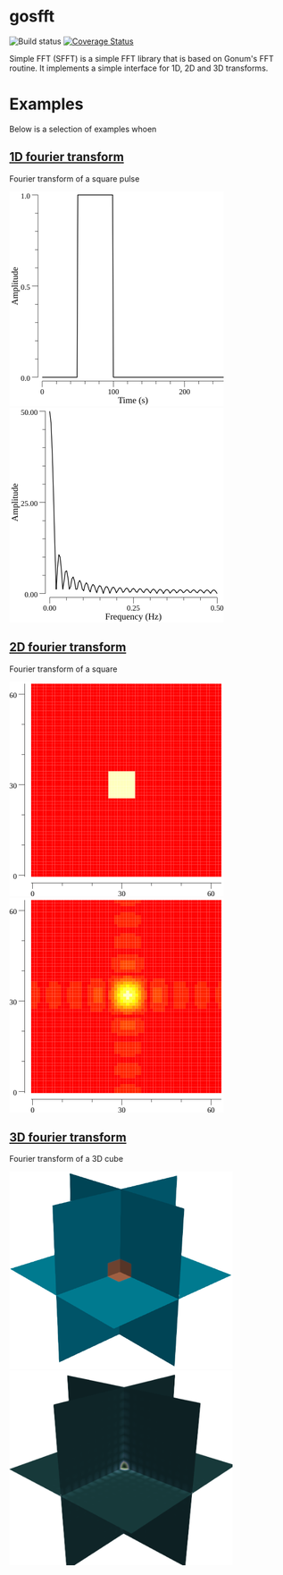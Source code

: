# gosfft
![Build status](https://travis-ci.org/davidkleiven/gosfft.svg?branch=master)
[![Coverage Status](https://coveralls.io/repos/github/davidkleiven/gosfft/badge.svg?branch=master)](https://coveralls.io/github/davidkleiven/gosfft?branch=master)

Simple FFT (SFFT) is a simple FFT library that is based on Gonum's FFT routine. It implements a simple interface for 1D, 2D and 3D transforms.

# Examples

Below is a selection of examples whoen

## [1D fourier transform](examples/fft1d/main.go)

Fourier transform of a square pulse

![Signal 1D](figs/signal1D.png) ![Fourier Transform](figs/fft1D.png)

## [2D fourier transform](examples/fft2d/main.go)

Fourier transform of a square

![Signal 2D](figs/img.png) ![Fourier Transform](figs/fft2D.png)

## [3D fourier transform](examples/fft3d/main.go)

Fourier transform of a 3D cube

<p float="left">
    <img src="figs/img3D.png" width="400">
    <img src="figs/fft3D.png" width="400">
</p>
